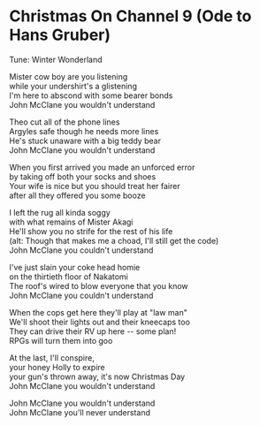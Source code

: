# Christmas On Channel 9 (Ode to Hans Gruber)

Tune: Winter Wonderland

Mister cow boy are you listening  
while your undershirt's a glistening  
I'm here to abscond with some bearer bonds  
John McClane you wouldn't understand  

Theo cut all of the phone lines  
Argyles safe though he needs more lines  
He's stuck unaware with a big teddy bear  
John McClane you wouldn't understand  

When you first arrived you made an unforced error  
by taking off both your socks and shoes  
Your wife is nice but you should treat her fairer  
after all they offered you some booze  

I left the rug all kinda soggy  
with what remains of Mister Akagi  
He'll show you no strife for the rest of his life   
(alt: Though that makes me a choad, I'll still get the code)  
John McClane you couldn't understand  

I've just slain your coke head homie  
on the thirtieth floor of Nakatomi  
The roof's wired to blow everyone that you know  
John McClane you couldn't understand  

When the cops get here they'll play at "law man"  
We'll shoot their lights out and their kneecaps too  
They can drive their RV up here -- some plan!  
RPGs will turn them into goo  

At the last, I'll conspire,  
your honey Holly to expire  
your gun's thrown away, it's now Christmas Day  
John McClane you wouldn't understand  

John McClane you wouldn't understand  
John McClane you'll never understand  


